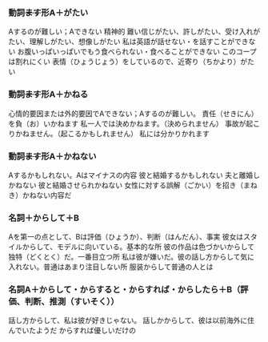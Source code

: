### 動詞~~ます~~形A＋がたい
Aするのが難しい；Aできない
精神的
難い信じがたい、許しがたい、受け入れがたい、理解しがたい、想像しがたい
私は英語が話せない・を話すことができない
お腹いっぱいっぱいでもう食べられない・食べることができない
このコープは割れにくい
表情（ひょうじょう）をしているので、近寄り（ちかより）がたい

### 動詞~~ます~~形A＋かねる
心情的要因または外的要因でAできない；Aするのが難しい。
責任（せきにん）を負（お）いかねます
私一人では決めかねます。（決められません）
事故が起こりかねません。（起こるかもしれません）
私には分かりかれます

### 動詞~~ます~~形A＋かねない
Aするかもしれない。Aはマイナスの内容
彼と結婚するかもしれない
夫と離婚しかねない
彼と結婚させられかねない
女性に対する誤解（ごかい）を招き（まねき）かねない内容だ

### 名詞＋からして＋B
Aを第一の点として、Bは評価（ひょうか）、判断（はんだん）、事実
彼女はスタイルからして、モデルに向いている。基本的な所
彼の作品は色づかいからして独特（どくとく）だ。一番目立つ所
私は彼が嫌いだ。彼の話し方からして気に入れない。普通はあまり注目しない所
服装からして普通の人とは

### 名詞A＋からして・からすると・からすれば・からしたら＋B（評価、判断、推測（すいそく））
話し方からして、私は彼が好きじゃない。
話しかからして、彼は以前海外に住んでいたようだ
からすれば優しいだけの